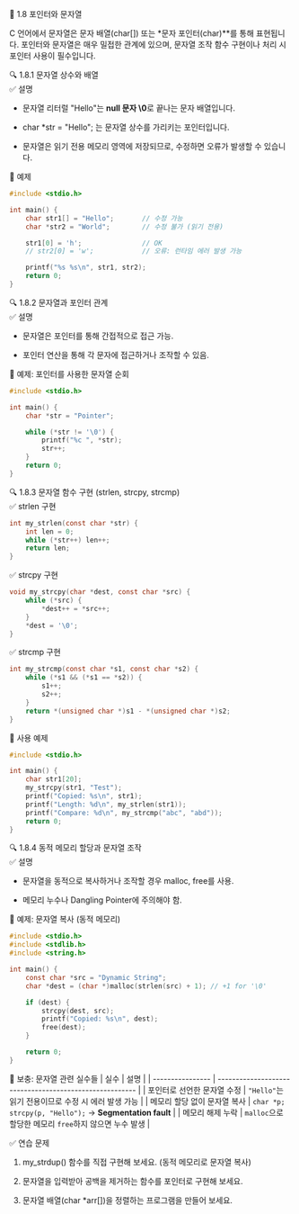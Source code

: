 📘 1.8 포인터와 문자열

C 언어에서 문자열은 문자 배열(char[]) 또는 *문자 포인터(char)**를 통해 표현됩니다. 포인터와 문자열은 매우 밀접한 관계에 있으며, 문자열 조작 함수 구현이나 처리 시 포인터 사용이 필수입니다.

🔍 1.8.1 문자열 상수와 배열  
✅ 설명

* 문자열 리터럴 "Hello"는 **null 문자 \0**로 끝나는 문자 배열입니다.

* char *str = "Hello"; 는 문자열 상수를 가리키는 포인터입니다.

* 문자열은 읽기 전용 메모리 영역에 저장되므로, 수정하면 오류가 발생할 수 있습니다.

🧪 예제
```c
#include <stdio.h>

int main() {
    char str1[] = "Hello";       // 수정 가능
    char *str2 = "World";        // 수정 불가 (읽기 전용)

    str1[0] = 'h';               // OK
    // str2[0] = 'w';            // 오류: 런타임 에러 발생 가능

    printf("%s %s\n", str1, str2);
    return 0;
}
```
🔍 1.8.2 문자열과 포인터 관계  
✅ 설명

* 문자열은 포인터를 통해 간접적으로 접근 가능.

* 포인터 연산을 통해 각 문자에 접근하거나 조작할 수 있음.

🧪 예제: 포인터를 사용한 문자열 순회
```c
#include <stdio.h>

int main() {
    char *str = "Pointer";

    while (*str != '\0') {
        printf("%c ", *str);
        str++;
    }
    return 0;
}
```
🔍 1.8.3 문자열 함수 구현 (strlen, strcpy, strcmp)  
✅ strlen 구현
```c
int my_strlen(const char *str) {
    int len = 0;
    while (*str++) len++;
    return len;
}
```
✅ strcpy 구현
```c
void my_strcpy(char *dest, const char *src) {
    while (*src) {
        *dest++ = *src++;
    }
    *dest = '\0';
}
```
✅ strcmp 구현
```c
int my_strcmp(const char *s1, const char *s2) {
    while (*s1 && (*s1 == *s2)) {
        s1++;
        s2++;
    }
    return *(unsigned char *)s1 - *(unsigned char *)s2;
}
```
🧪 사용 예제
```c
#include <stdio.h>

int main() {
    char str1[20];
    my_strcpy(str1, "Test");
    printf("Copied: %s\n", str1);
    printf("Length: %d\n", my_strlen(str1));
    printf("Compare: %d\n", my_strcmp("abc", "abd"));
    return 0;
}
```
🔍 1.8.4 동적 메모리 할당과 문자열 조작  
✅ 설명

* 문자열을 동적으로 복사하거나 조작할 경우 malloc, free를 사용.

* 메모리 누수나 Dangling Pointer에 주의해야 함.

🧪 예제: 문자열 복사 (동적 메모리)
```c
#include <stdio.h>
#include <stdlib.h>
#include <string.h>

int main() {
    const char *src = "Dynamic String";
    char *dest = (char *)malloc(strlen(src) + 1); // +1 for '\0'

    if (dest) {
        strcpy(dest, src);
        printf("Copied: %s\n", dest);
        free(dest);
    }

    return 0;
}
```
📌 보충: 문자열 관련 실수들
| 실수               | 설명                                                      |
| ---------------- | ------------------------------------------------------- |
| 포인터로 선언한 문자열 수정  | `"Hello"`는 읽기 전용이므로 수정 시 에러 발생 가능                       |
| 메모리 할당 없이 문자열 복사 | `char *p; strcpy(p, "Hello");` → **Segmentation fault** |
| 메모리 해제 누락        | `malloc`으로 할당한 메모리 `free`하지 않으면 누수 발생                   |

✅ 연습 문제

1. my_strdup() 함수를 직접 구현해 보세요. (동적 메모리로 문자열 복사)

2. 문자열을 입력받아 공백을 제거하는 함수를 포인터로 구현해 보세요.

3. 문자열 배열(char *arr[])을 정렬하는 프로그램을 만들어 보세요.
